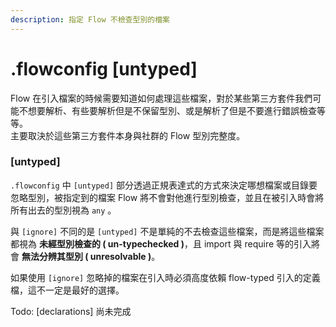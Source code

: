 ```yaml
---
description: 指定 Flow 不檢查型別的檔案
---
```


# .flowconfig \[untyped\]

Flow 在引入檔案的時候需要知道如何處理這些檔案，對於某些第三方套件我們可能不想要解析、有些要解析但是不保留型別、或是解析了但是不要進行錯誤檢查等等。  
主要取決於這些第三方套件本身與社群的 Flow 型別完整度。

### \[untyped\]

`.flowconfig` 中 `[untyped]` 部分透過正規表達式的方式來決定哪想檔案或目錄要忽略型別，被指定到的檔案 Flow 將不會對他進行型別檢查，並且在被引入時會將所有出去的型別視為 `any` 。

與 `[ignore]` 不同的是 `[untyped]` 不是單純的不去檢查這些檔案，而是將這些檔案都視為 **未經型別檢查的 \( un-typechecked \)**，且 import 與 require 等的引入將會 **無法分辨其型別 \( unresolvable \)**。

如果使用 `[ignore]` 忽略掉的檔案在引入時必須高度依賴 flow-typed 引入的定義檔，這不一定是最好的選擇。

Todo: \[declarations\] 尚未完成





